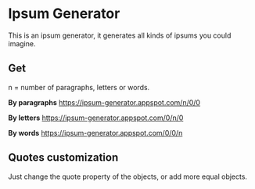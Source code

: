 # Ipsum Generator

This is an ipsum generator, it generates all kinds of ipsums you could imagine.

## Get

n = number of paragraphs, letters or words.

**By paragraphs**
https://ipsum-generator.appspot.com/n/0/0

**By letters**
https://ipsum-generator.appspot.com/0/n/0

**By words**
https://ipsum-generator.appspot.com/0/0/n

## Quotes customization

Just change the quote property of the objects, or add more equal objects.
